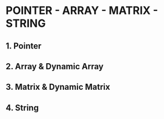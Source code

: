 # POINTER - ARRAY - MATRIX - STRING

## 1. Pointer

## 2. Array & Dynamic Array

## 3. Matrix & Dynamic Matrix

## 4. String